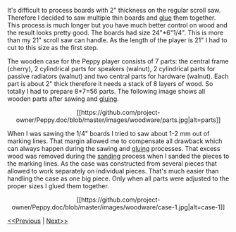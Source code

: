 It's difficult to process boards with 2" thickness on the regular scroll saw. Therefore I decided to saw multiple thin boards and [glue](https://github.com/project-owner/Peppy.doc/wiki/Gluing) them together. This process is much longer but you have much better control on wood and the result looks pretty good. The boards had size 24"*6"1/4". This is more than my 21" scroll saw can handle. As the length of the player is 21" I had to cut to this size as the first step.

The wooden case for the Peppy player consists of 7 parts: the central frame (cherry), 2 cylindrical parts for speakers (walnut), 2 cylindrical parts for passive radiators (walnut) and two central parts for hardware (walnut). Each part is about 2" thick therefore it needs a stack of 8 layers of wood. So totally I had to prepare 8*7=56 parts. The following image shows all wooden parts after sawing and [gluing](https://github.com/project-owner/Peppy.doc/wiki/Gluing).

<p align="center">
[[https://github.com/project-owner/Peppy.doc/blob/master/images/woodware/parts.jpg|alt=parts]]
</p>

When I was sawing the 1/4" boards I tried to saw about 1-2 mm out of marking lines. That margin allowed me to compensate all drawback which can always happen during the sawing and [gluing](https://github.com/project-owner/Peppy.doc/wiki/Gluing) processes. That excess wood was removed during the [sanding](https://github.com/project-owner/Peppy.doc/wiki/Sanding) process when I sanded the pieces to the marking lines. As the case was constructed from several pieces that allowed to work separately on individual pieces. That's much easier than handling the case as one big piece. Only when all parts were adjusted to the proper sizes I glued them together.

<p align="center">
[[https://github.com/project-owner/Peppy.doc/blob/master/images/woodware/case-1.jpg|alt=case-1]]
</p>

[<<Previous](https://github.com/project-owner/Peppy.doc/wiki/Design) | [Next>>](https://github.com/project-owner/Peppy.doc/wiki/Gluing)